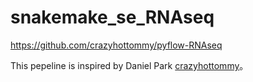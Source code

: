 # snakemake_se_RNAseq


https://github.com/crazyhottommy/pyflow-RNAseq

This pepeline is inspired by Daniel Park [crazyhottommy](https://github.com/crazyhottommy/pyflow-RNAseq)。
